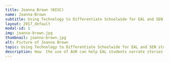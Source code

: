 ```yaml
---
title: Joanna Brown (NISC)
name: Joanna-Brown
subtitle: Using Technology to Differentiate Schoolwide for EAL and SEN students (In Depth)
layout: 2017_default
modal-id: 1
img: joanna-brown.jpg
thumbnail: joanna-brown.jpg
alt: Picture of Joanna Brown
topic: Using Technology to Differentiate Schoolwide for EAL and SEN students (In Depth)
description: How  the use of AUR can help EAL students narrate stories creatively.
---
```

